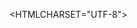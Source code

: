 <!DOCTIPE HTML>
<HTMLCHARSET="UTF-8">
<HEAD>
<TITLE>MEIO AMBIENTE E CONCIENTIZAÇOES
</HEAD>
<BODY>
<STRONG>COMO NAO PREJUDICAR O MEIO AMBIENTE 
<STRONG/>
</P>-
